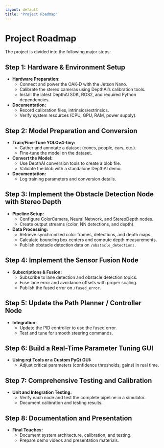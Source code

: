 ```yaml
---
layout: default
title: "Project Roadmap"
---
```


# Project Roadmap

The project is divided into the following major steps:

## Step 1: Hardware & Environment Setup
- **Hardware Preparation:**
  - Connect and power the OAK‑D with the Jetson Nano.
  - Calibrate the stereo cameras using DepthAI’s calibration tools.
  - Install the latest DepthAI SDK, ROS2, and required Python dependencies.
- **Documentation:**
  - Record calibration files, intrinsics/extrinsics.
  - Verify system resources (CPU, GPU, RAM, power supply).

## Step 2: Model Preparation and Conversion
- **Train/Fine-Tune YOLOv4‑tiny:**
  - Gather and annotate a dataset (cones, people, cars, etc.).
  - Fine-tune the model on the dataset.
- **Convert the Model:**
  - Use DepthAI conversion tools to create a blob file.
  - Validate the blob with a standalone DepthAI demo.
- **Documentation:**
  - Log training parameters and conversion details.

## Step 3: Implement the Obstacle Detection Node with Stereo Depth
- **Pipeline Setup:**
  - Configure ColorCamera, Neural Network, and StereoDepth nodes.
  - Create output streams (color, NN detections, and depth).
- **Data Processing:**
  - Retrieve synchronized color frames, detections, and depth maps.
  - Calculate bounding box centers and compute depth measurements.
  - Publish obstacle detection data on `/obstacle_detections`.

## Step 4: Implement the Sensor Fusion Node
- **Subscriptions & Fusion:**
  - Subscribe to lane detection and obstacle detection topics.
  - Fuse lane error and avoidance offsets with proper scaling.
  - Publish the fused error on `/fused_error`.

## Step 5: Update the Path Planner / Controller Node
- **Integration:**
  - Update the PID controller to use the fused error.
  - Test and tune for smooth steering commands.

## Step 6: Build a Real-Time Parameter Tuning GUI
- **Using rqt Tools or a Custom PyQt GUI:**
  - Adjust critical parameters (confidence thresholds, gains) in real time.

## Step 7: Comprehensive Testing and Calibration
- **Unit and Integration Testing:**
  - Verify each node and test the complete pipeline in a simulator.
  - Document calibration and testing results.

## Step 8: Documentation and Presentation
- **Final Touches:**
  - Document system architecture, calibration, and testing.
  - Prepare demo videos and presentation materials.
